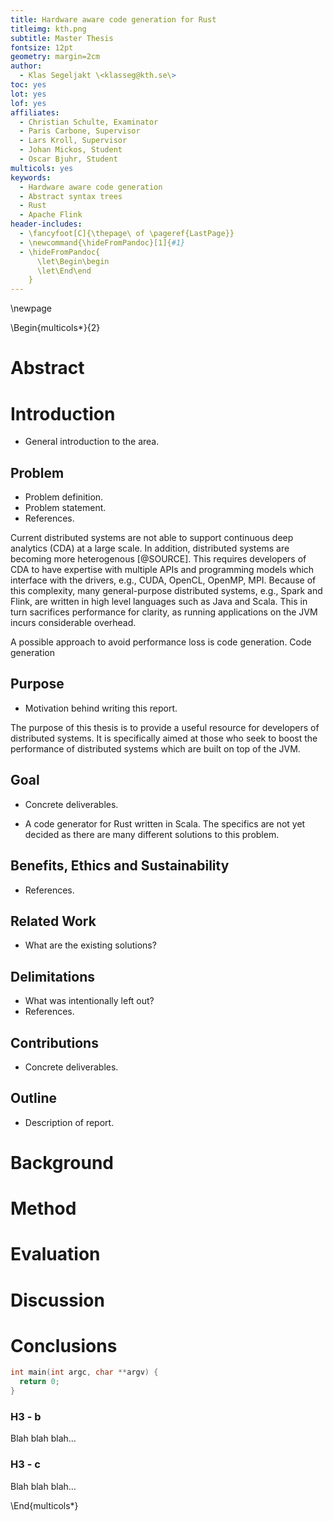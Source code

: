 ```yaml
---
title: Hardware aware code generation for Rust
titleimg: kth.png
subtitle: Master Thesis
fontsize: 12pt
geometry: margin=2cm
author:
  - Klas Segeljakt \<klasseg@kth.se\>
toc: yes
lot: yes
lof: yes
affiliates:
  - Christian Schulte, Examinator
  - Paris Carbone, Supervisor
  - Lars Kroll, Supervisor
  - Johan Mickos, Student
  - Oscar Bjuhr, Student
multicols: yes
keywords: 
  - Hardware aware code generation
  - Abstract syntax trees
  - Rust
  - Apache Flink
header-includes:
  - \fancyfoot[C]{\thepage\ of \pageref{LastPage}}
  - \newcommand{\hideFromPandoc}[1]{#1}
  - \hideFromPandoc{
      \let\Begin\begin
      \let\End\end
    }
---
```


\newpage

\Begin{multicols*}{2}

# Abstract

# Introduction

* General introduction to the area.


<!--## Background-->

<!--* Brief background-->
<!--* References-->

## Problem

* Problem definition.
* Problem statement.
* References.

Current distributed systems are not able to support continuous deep analytics (CDA) at a large scale. In addition, distributed systems are becoming more heterogenous [@SOURCE]. This requires developers of CDA to have expertise with multiple APIs and programming models which interface with the drivers, e.g., CUDA, OpenCL, OpenMP, MPI. Because of this complexity, many general-purpose distributed systems, e.g., Spark and Flink, are written in high level languages such as Java and Scala. This in turn sacrifices performance for clarity, as running applications on the JVM incurs considerable overhead.

A possible approach to avoid performance loss is code generation. Code generation 

## Purpose

* Motivation behind writing this report.

The purpose of this thesis is to provide a useful resource for developers of distributed systems. It is specifically aimed at those who seek to boost the performance of distributed systems which are built on top of the JVM.

## Goal

* Concrete deliverables.

* A code generator for Rust written in Scala. The specifics are not yet decided as there are many different solutions to this problem.

## Benefits, Ethics and Sustainability

* References.

## Related Work

* What are the existing solutions?

## Delimitations

* What was intentionally left out?
* References.

## Contributions

* Concrete deliverables.

<!--## Methodology/Methods-->

<!--* Research methodology.-->

## Outline

* Description of report.

# Background

# Method

# Evaluation

# Discussion

# Conclusions

```{.c caption="Hello"}
int main(int argc, char **argv) {
  return 0;
}
```


### H3 - b
Blah blah blah...

### H3 - c
Blah blah blah...



\End{multicols*}


